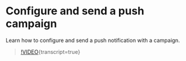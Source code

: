 # Configure and send a push campaign

Learn how to configure and send a push notification with a campaign.

>[!VIDEO](https://video.tv.adobe.com/v/3422017/?learn=on){transcript=true}